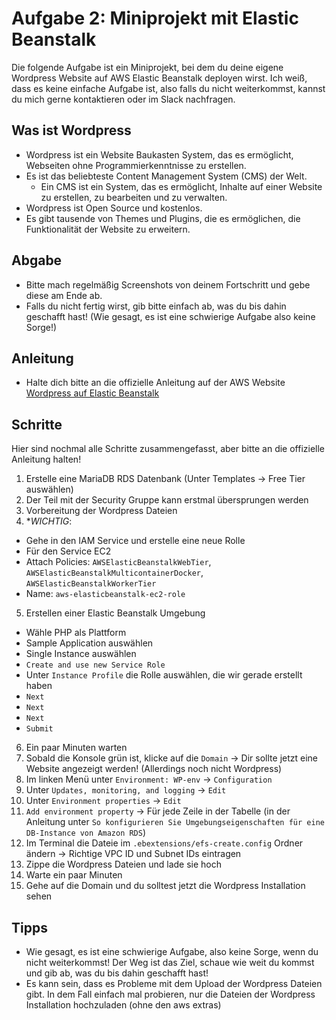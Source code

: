 # Aufgabe 2: Miniprojekt mit Elastic Beanstalk

Die folgende Aufgabe ist ein Miniprojekt, bei dem du deine eigene Wordpress Website auf AWS Elastic Beanstalk deployen wirst.
Ich weiß, dass es keine einfache Aufgabe ist, also falls du nicht weiterkommst, kannst du mich gerne kontaktieren oder im Slack nachfragen.

## Was ist Wordpress

- Wordpress ist ein Website Baukasten System, das es ermöglicht, Webseiten ohne Programmierkenntnisse zu erstellen.
- Es ist das beliebteste Content Management System (CMS) der Welt.
  - Ein CMS ist ein System, das es ermöglicht, Inhalte auf einer Website zu erstellen, zu bearbeiten und zu verwalten.
- Wordpress ist Open Source und kostenlos.
- Es gibt tausende von Themes und Plugins, die es ermöglichen, die Funktionalität der Website zu erweitern.

## Abgabe

- Bitte mach regelmäßig Screenshots von deinem Fortschritt und gebe diese am Ende ab.
- Falls du nicht fertig wirst, gib bitte einfach ab, was du bis dahin geschafft hast! (Wie gesagt, es ist eine schwierige Aufgabe also keine Sorge!)

## Anleitung

- Halte dich bitte an die offizielle Anleitung auf der AWS Website [Wordpress auf Elastic Beanstalk](https://docs.aws.amazon.com/de_de/elasticbeanstalk/latest/dg/php-hawordpress-tutorial.html)

## Schritte

Hier sind nochmal alle Schritte zusammengefasst, aber bitte an die offizielle Anleitung halten!

1. Erstelle eine MariaDB RDS Datenbank (Unter Templates -> Free Tier auswählen)
2. Der Teil mit der Security Gruppe kann erstmal übersprungen werden
3. Vorbereitung der Wordpress Dateien
4. **WICHTIG*: 
  - Gehe in den IAM Service und erstelle eine neue Rolle
  - Für den Service EC2
  - Attach Policies: `AWSElasticBeanstalkWebTier`, `AWSElasticBeanstalkMulticontainerDocker`, `AWSElasticBeanstalkWorkerTier`
  - Name: `aws-elasticbeanstalk-ec2-role`
5. Erstellen einer Elastic Beanstalk Umgebung
  - Wähle PHP als Plattform
  - Sample Application auswählen
  - Single Instance auswählen
  - `Create and use new Service Role`
  - Unter `Instance Profile` die Rolle auswählen, die wir gerade erstellt haben
  - `Next`
  - `Next`
  - `Next`
  - `Submit`
6. Ein paar Minuten warten
7. Sobald die Konsole grün ist, klicke auf die `Domain` -> Dir sollte jetzt eine Website angezeigt werden! (Allerdings noch nicht Wordpress)
8. Im linken Menü unter `Environment: WP-env` -> `Configuration`
9. Unter `Updates, monitoring, and logging` -> `Edit`
10. Unter `Environment properties` -> `Edit`
11. `Add environment property` -> Für jede Zeile in der Tabelle (in der Anleitung unter `So konfigurieren Sie Umgebungseigenschaften für eine DB-Instance von Amazon RDS`)
12. Im Terminal die Dateie im `.ebextensions/efs-create.config` Ordner ändern -> Richtige VPC ID und Subnet IDs eintragen
13. Zippe die Wordpress Dateien und lade sie hoch
14. Warte ein paar Minuten
15. Gehe auf die Domain und du solltest jetzt die Wordpress Installation sehen

## Tipps

- Wie gesagt, es ist eine schwierige Aufgabe, also keine Sorge, wenn du nicht weiterkommst! Der Weg ist das Ziel, schaue wie weit du kommst und gib ab, was du bis dahin geschafft hast!
- Es kann sein, dass es Probleme mit dem Upload der Wordpress Dateien gibt. In dem Fall einfach mal probieren, nur die Dateien der Wordpress Installation hochzuladen (ohne den aws extras)
